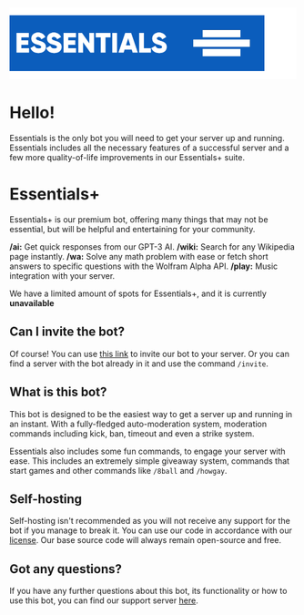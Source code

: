 ![Essentials](/images/ESSENTIALS.png)

# Hello!

Essentials is the only bot you will need to get your server up and running. Essentials includes all the necessary features of a successful server and a few more quality-of-life improvements in our Essentials+ suite.

# Essentials+

Essentials+ is our premium bot, offering many things that may not be essential, but will be helpful and entertaining for your community.

**/ai:** Get quick responses from our GPT-3 AI.
**/wiki:** Search for any Wikipedia page instantly.
**/wa:** Solve any math problem with ease or fetch short answers to specific questions with the Wolfram Alpha API.
**/play:** Music integration with your server.

We have a limited amount of spots for Essentials+, and it is currently **unavailable**

## Can I invite the bot?

Of course! You can use [this link](BRUH.COM) to invite our bot to your server. Or you can find a server with the bot already in it and use the command `/invite`.

## What is this bot?

This bot is designed to be the easiest way to get a server up and running in an instant. With a fully-fledged auto-moderation system, moderation commands including kick, ban, timeout and even a strike system.

Essentials also includes some fun commands, to engage your server with ease. This includes an extremely simple giveaway system, commands that start games and other commands like `/8ball` and `/howgay`.

## Self-hosting

Self-hosting isn't recommended as you will not receive any support for the bot if you manage to break it. You can use our code in accordance with our [license](https://github.com/essentials-bot/essentials/blob/main/LICENSE). Our base source code will always remain open-source and free.

## Got any questions?

If you have any further questions about this bot, its functionality or how to use this bot, you can find our support server [here](https://discord.gg/cQk2msf9pQ).
